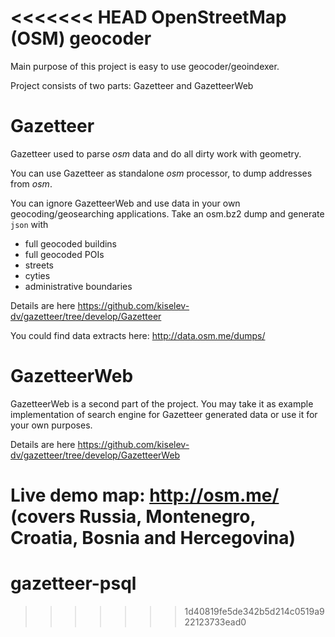 <<<<<<< HEAD
OpenStreetMap (OSM) geocoder
======================

Main purpose of this project is easy to use geocoder/geoindexer.

Project consists of two parts: Gazetteer and GazetteerWeb

Gazetteer
=========

Gazetteer used to parse *osm* data and do all dirty work with geometry.

You can use Gazetteer as standalone *osm* processor, to dump addresses from *osm*.

You can ignore GazetteerWeb and use data in your own geocoding/geosearching applications.
Take an osm.bz2 dump and generate `json` with

* full geocoded buildins
* full geocoded POIs
* streets
* cyties
* administrative boundaries

Details are here https://github.com/kiselev-dv/gazetteer/tree/develop/Gazetteer

You could find data extracts here: http://data.osm.me/dumps/

GazetteerWeb
============

GazetteerWeb is a second part of the project. 
You may take it as example implementation of search engine for Gazetteer generated data or use it for your own purposes.

Details are here https://github.com/kiselev-dv/gazetteer/tree/develop/GazetteerWeb

Live demo map: http://osm.me/
(covers Russia, Montenegro, Croatia, Bosnia and Hercegovina)
=======
# gazetteer-psql
>>>>>>> 1d40819fe5de342b5d214c0519a922123733ead0
